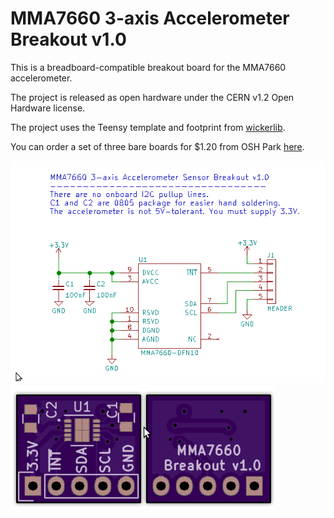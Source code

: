 MMA7660 3-axis Accelerometer Breakout v1.0
===========================================

This is a breadboard-compatible breakout board for the MMA7660 accelerometer.

The project is released as open hardware under the CERN v1.2 Open Hardware license.

The project uses the Teensy template and footprint from <a href="http://wickerbox.net/wickerlib">wickerlib</a>.

You can order a set of three bare boards for $1.20 from OSH Park <a href="https://oshpark.com/shared_projects/1vI6D3RK">here</a>.

<img src="schematic.png">

<img src="oshpreview.png">
